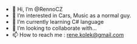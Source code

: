 - 👋 Hi, I’m @RennoCZ
- 👀 I’m interested in Cars, Music as a normal guy.
- 🌱 I’m currently learning C# language 
- 💞️ I’m looking to collaborate with...
- 📫 How to reach me : rene.kolek@gmail.com

<!---
RennoCZ/RennoCZ is a ✨ special ✨ repository because its `README.md` (this file) appears on your GitHub profile.
You can click the Preview link to take a look at your changes.
--->
